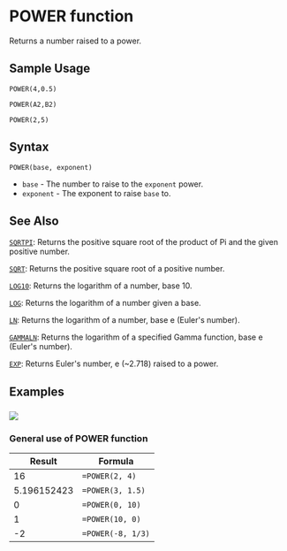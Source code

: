 # POWER function

Returns a number raised to a power.

## Sample Usage

`POWER(4,0.5)`

`POWER(A2,B2)`

`POWER(2,5)`

## Syntax

`POWER(base, exponent)`

* `base` - The number to raise to the `exponent` power.
* `exponent` - The exponent to raise `base` to.

## See Also

[`SQRTPI`](https://support.google.com/docs/answer/3093579): Returns the positive square root of the product of Pi and the given positive number.

[`SQRT`](https://support.google.com/docs/answer/3093577): Returns the positive square root of a positive number.

[`LOG10`](https://support.google.com/docs/answer/3093423): Returns the logarithm of a number, base 10.

[`LOG`](https://support.google.com/docs/answer/3093495): Returns the logarithm of a number given a base.

[`LN`](https://support.google.com/docs/answer/3093422): Returns the logarithm of a number, base e (Euler's number).

[`GAMMALN`](https://support.google.com/docs/answer/3093416): Returns the logarithm of a specified Gamma function, base e (Euler's number).

[`EXP`](https://support.google.com/docs/answer/3093411): Returns Euler's number, e (\~2.718) raised to a power.

## Examples

### ![](https://storage.googleapis.com/support-kms-prod/T5JD8Fnf7u4SJTRgR0bLc1AWV7vZ8ZFfQxhA)

### General use of POWER function


| **Result**  | **Formula**       |
| ----------- | ----------------- |
| 16          | `=POWER(2, 4)`    |
| 5.196152423 | `=POWER(3, 1.5)`  |
| 0           | `=POWER(0, 10)`   |
| 1           | `=POWER(10, 0)`   |
| -2          | `=POWER(-8, 1/3)` |

